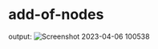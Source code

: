 # add-of-nodes

output:
![Screenshot 2023-04-06 100538](https://user-images.githubusercontent.com/125973911/230273220-a15428f8-68d6-4532-998a-330890319fc4.png)
